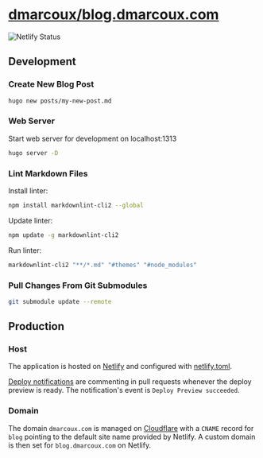 # [dmarcoux/blog.dmarcoux.com](https://github.com/dmarcoux/blog.dmarcoux.com)

![Netlify Status](https://api.netlify.com/api/v1/badges/5065c943-d1ba-49c8-942a-4ceea3e5dd80/deploy-status)

## Development

### Create New Blog Post

```bash
hugo new posts/my-new-post.md
```

### Web Server

Start web server for development on localhost:1313

```bash
hugo server -D
```

### Lint Markdown Files

Install linter:

```bash
npm install markdownlint-cli2 --global
```

Update linter:

```bash
npm update -g markdownlint-cli2
```

Run linter:

```bash
markdownlint-cli2 "**/*.md" "#themes" "#node_modules"
```

### Pull Changes From Git Submodules

```bash
git submodule update --remote
```

## Production

### Host

The application is hosted on [Netlify](https://www.netlify.com/) and configured
with [netlify.toml](./netlify.toml).

[Deploy
notifications](https://docs.netlify.com/site-deploys/notifications/#github-pull-request-comments)
are commenting in pull requests whenever the deploy preview is ready. The
notification's event is `Deploy Preview succeeded`.

### Domain

The domain `dmarcoux.com` is managed on
[Cloudflare](https://www.cloudflare.com/) with a `CNAME` record for `blog`
pointing to the default site name provided by Netlify. A custom domain is then
set for `blog.dmarcoux.com` on Netlify.
